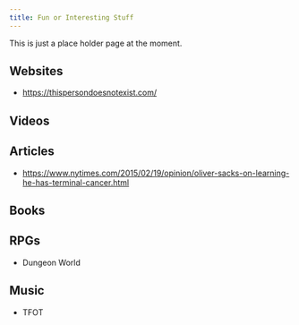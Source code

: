 ```yaml
---
title: Fun or Interesting Stuff
---
```

This is just a place holder page at the moment.

## Websites
* <https://thispersondoesnotexist.com/>

## Videos

## Articles
* <https://www.nytimes.com/2015/02/19/opinion/oliver-sacks-on-learning-he-has-terminal-cancer.html>

## Books

## RPGs
* Dungeon World

## Music
* TFOT
